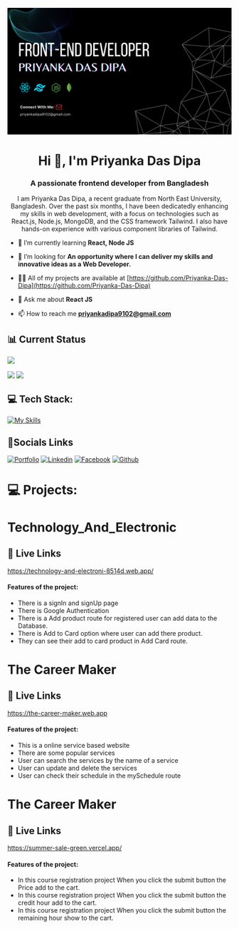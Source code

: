 ![Alt Text](assests/banner_image.png)

<h1 align="center">Hi 👋, I'm Priyanka Das Dipa</h1>
<h3 align="center">A passionate frontend developer from Bangladesh</h3>
<p align="center">I am Priyanka Das Dipa, a recent graduate from North East University, Bangladesh. Over the past six months, I have been dedicatedly enhancing my skills in web development, with a focus on technologies such as React.js, Node.js, MongoDB, and the CSS framework Tailwind. I also have hands-on experience with various component libraries of Tailwind.</p>


- 🌱 I’m currently learning **React, Node JS**

- 🤝 I’m looking for  **An opportunity where I can deliver my skills and innovative ideas as a Web Developer.**

- 👨‍💻 All of my projects are available at [https://github.com/Priyanka-Das-Dipa](https://github.com/Priyanka-Das-Dipa)

- 💬 Ask me about **React JS**

- 📫 How to reach me **priyankadipa9102@gmail.com**

## 📊 Current Status
![](http://github-profile-summary-cards.vercel.app/api/cards/profile-details?username=Priyanka-Das-Dipa&theme=dark)

![](http://github-profile-summary-cards.vercel.app/api/cards/repos-per-language?username=Priyanka-Das-Dipa&theme=dark)        ![](http://github-profile-summary-cards.vercel.app/api/cards/stats?username=Priyanka-Das-Dipa&theme=dark)   


## 💻 Tech Stack:

[![My Skills](https://skillicons.dev/icons?i=js,html,css,firebase,git,github,mongodb,tailwind,vercel,vite,nodejs)](https://skillicons.dev)


## 🔗Socials Links
[![Portfolio](https://img.shields.io/badge/my_portfolio-000?style=for-the-badge&logo=ko-fi&logoColor=white)](https://priyanka-das-dipa.github.io/PriyankaDasDipa/)
[![Linkedin](https://img.shields.io/badge/linkedin-0A66C2?style=for-the-badge&logo=linkedin&logoColor=white)](https://www.linkedin.com/in/priyanka-das-dipa-58327b285/)
[![Facebook](https://img.shields.io/badge/facebook-1DA1F2?style=for-the-badge&logo=facebook&logoColor=white)](https://www.facebook.com/priyankadas.dipa.7/)
[![Github](https://img.shields.io/badge/github-1A1F5?style=for-the-badge&logo=github&logoColor=white)](https://github.com/Priyanka-Das-Dipa)


# 💻 Projects:
# Technology_And_Electronic
🔗 Live Links
---------------------------
https://technology-and-electroni-8514d.web.app/

#### Features of the project:
- There is a signIn and signUp page
- There is Google Authentication
- There is a Add product route for registered  user can add data to the Database.
- There is Add to Card option where user can add there product.
- They can see their add to card product in Add Card route.

# The Career Maker
🔗 Live Links
---------------------------
https://the-career-maker.web.app
#### Features of the project:
- This is a online service based website
- There are some popular services
- User can search the services by the name of a service
- User can update and delete the services
- User can check their schedule in the mySchedule route

# The Career Maker
🔗 Live Links
---------------------------
https://summer-sale-green.vercel.app/
#### Features of the project:
- In this course registration project When you click the submit button the Price add to the cart.
- In this course registration project When you click the submit button the credit hour add to the cart.
- In this course registration project When you click the submit button the remaining hour show to the cart.

